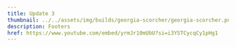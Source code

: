 ```yaml
---
title: Update 3
thumbnail: ../../assets/img/builds/georgia-scorcher/georgia-scorcher.png
description: Footers
href: https://www.youtube.com/embed/yrmJr10mUbU?si=i3YSTCycqCy1pHg1
---
```

